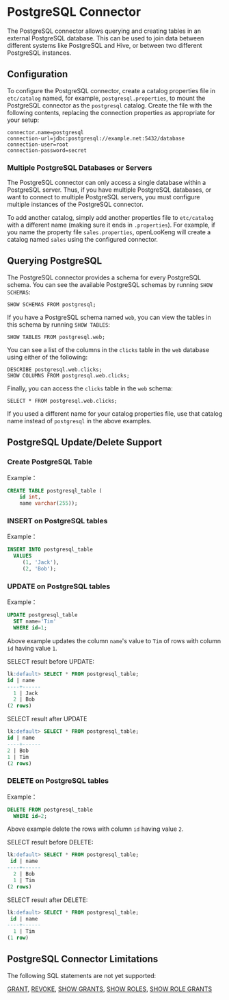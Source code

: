 
PostgreSQL Connector
====================

The PostgreSQL connector allows querying and creating tables in an external PostgreSQL database. This can be used to join data between different systems like PostgreSQL and Hive, or between two different
PostgreSQL instances.

Configuration
-------------

To configure the PostgreSQL connector, create a catalog properties file in `etc/catalog` named, for example, `postgresql.properties`, to mount the PostgreSQL connector as the `postgresql` catalog. Create the file with the following contents, replacing the connection properties as appropriate for your setup:

``` properties
connector.name=postgresql
connection-url=jdbc:postgresql://example.net:5432/database
connection-user=root
connection-password=secret
```

### Multiple PostgreSQL Databases or Servers

The PostgreSQL connector can only access a single database within a PostgreSQL server. Thus, if you have multiple PostgreSQL databases, or want to connect to multiple PostgreSQL servers, you must configure
multiple instances of the PostgreSQL connector.

To add another catalog, simply add another properties file to `etc/catalog` with a different name (making sure it ends in `.properties`). For example, if you name the property file `sales.properties`, openLooKeng will create a catalog named `sales` using the configured connector.

Querying PostgreSQL
-------------------

The PostgreSQL connector provides a schema for every PostgreSQL schema. You can see the available PostgreSQL schemas by running `SHOW SCHEMAS`:

    SHOW SCHEMAS FROM postgresql;

If you have a PostgreSQL schema named `web`, you can view the tables in this schema by running `SHOW TABLES`:

    SHOW TABLES FROM postgresql.web;

You can see a list of the columns in the `clicks` table in the `web` database using either of the following:

    DESCRIBE postgresql.web.clicks;
    SHOW COLUMNS FROM postgresql.web.clicks;

Finally, you can access the `clicks` table in the `web` schema:

    SELECT * FROM postgresql.web.clicks;

If you used a different name for your catalog properties file, use that catalog name instead of `postgresql` in the above examples.

## PostgreSQL Update/Delete Support

### Create PostgreSQL Table

Example：

```sql
CREATE TABLE postgresql_table (
    id int,
    name varchar(255));
```

### INSERT on PostgreSQL tables

Example：

```sql
INSERT INTO postgresql_table
  VALUES
     (1, 'Jack'),
     (2, 'Bob');
```

### UPDATE on PostgreSQL tables

Example：

```sql
UPDATE postgresql_table
  SET name='Tim'
  WHERE id=1;
```

Above example updates the column `name`'s value to `Tim` of rows with column `id` having value `1`.

SELECT result before UPDATE:

```sql
lk:default> SELECT * FROM postgresql_table;
id | name
----+------
  1 | Jack
  2 | Bob
(2 rows)
```

SELECT result after UPDATE

```sql
lk:default> SELECT * FROM postgresql_table;
id | name
----+------
2 | Bob
1 | Tim
(2 rows)
```

### DELETE on PostgreSQL tables

Example：

```sql
DELETE FROM postgresql_table
  WHERE id=2;
```

Above example delete the rows with column `id` having value `2`.

SELECT result before DELETE:

```sql
lk:default> SELECT * FROM postgresql_table;
 id | name
----+------
  2 | Bob
  1 | Tim
(2 rows)
```

SELECT result after DELETE:

```sql
lk:default> SELECT * FROM postgresql_table;
 id | name
----+------
  1 | Tim
(1 row)
```

PostgreSQL Connector Limitations
--------------------------------

The following SQL statements are not yet supported:

[GRANT](../sql/grant.md), [REVOKE](../sql/revoke.md), [SHOW GRANTS](../sql/show-grants.md), [SHOW ROLES](../sql/show-roles.md), [SHOW ROLE GRANTS](../sql/show-role-grants.md)